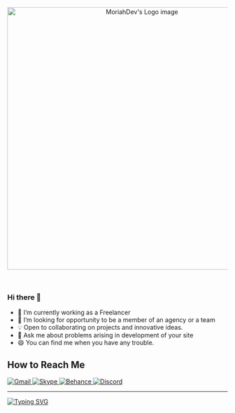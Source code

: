 <div align="center" width='100%'>
  <a align='center' width='100%' href="#"><img src="https://github.com/SweetCoding115/SweetCoding115/blob/main/assets/pompo-the-cinephile-typing-fast.gif" width="600" alt="MoriahDev's Logo image" style='margin-bottom:30px;'/></a>
</div>

### Hi there 👋

<!--
**SweetCoding115/SweetCoding115** is a ✨ _special_ ✨ repository because its `README.md` (this file) appears on your GitHub profile.

Here are some ideas to get you started:

- 🔭 I’m currently working on ...
- 🌱 I’m currently learning ...
- 👯 I’m looking to collaborate on ...
- 🤔 I’m looking for help with ...
- 💬 Ask me about ...
- 📫 How to reach me: ...
- 😄 Pronouns: ...
- ⚡ Fun fact: ...
-->

- 🔭 I’m currently working as a Freelancer
- 🤔 I’m looking for opportunity to be a member of an agency or a team
- 💡 Open to collaborating on projects and innovative ideas.
- 💬 Ask me about problems arising in development of your site
- 😄 You can find me when you have any trouble.<br/>

## How to Reach Me

<p align='left'>
  <a href="mailto:moriahbuckridge96115@gmail.com" target="_blank">
    <img src="https://img.shields.io/badge/Gmail-D14836?style=for-the-badge&logo=gmail&logoColor=white" alt="Gmail">
  </a>
  <a href="https://join.skype.com/invite/q7kutPqmW3gp" target="_blank">
    <img src="https://img.shields.io/badge/Skype-0078d4?style=for-the-badge&logo=skype&logoColor=white" alt="Skype">
  </a>
  <a href="https://www.behance.net/merndev115" target="_blank">
    <img src="https://img.shields.io/badge/behance-44cc11?style=for-the-badge&logo=behance&logoColor=white" alt="Behance">
  </a>
  <a href="https://discordapp.com/users/1137049992398381087" target="_blank">
    <img src="https://img.shields.io/badge/discord-9696ff?style=for-the-badge&logo=discord&logoColor=white" alt="Discord">
  </a>
</p>

<hr/>

<a align="left" href="https://github.com/SweetCoding115">
  <img src="https://readme-typing-svg.demolab.com?font=Georgia&size=18&theme=dracula&duration=3000&pause=200&multiline=true&width=1000&height=110&lines=✨I+am+a+Full+Stack+Web+Developer+%7C;+Front-end,+Back-end+|+DataBase+Intergration+%7C;+API+Integration+|+Payment+Gateway+Integration+%7C;+Converting+Figma,+PSD+into+HTML,+CSS,+JavaScript" alt="Typing SVG" />
</a>
